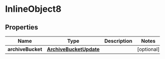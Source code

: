 

# InlineObject8

## Properties

Name | Type | Description | Notes
------------ | ------------- | ------------- | -------------
**archiveBucket** | [**ArchiveBucketUpdate**](ArchiveBucketUpdate.md) |  |  [optional]



